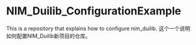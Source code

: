 # NIM_Duilib_ConfigurationExample
This is a repository that explains how to configure nim_duilib. 这个一个说明如何配置NIM_Duilib新项目的仓库。
